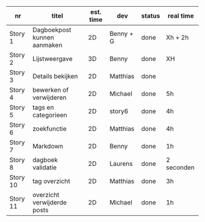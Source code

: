nr      | titel                       | est. time | dev        | status   | real time |
--------|-----------------------------|-----------|------------|----------|-----------|  
Story 1 | Dagboekpost kunnen aanmaken | 2D        |Benny + G   | done     |Xh + 2h    |
Story 2 | Lijstweergave               | 3D        |Benny       | done     |XH         |
Story 3 | Details bekijken            | 2D        |Matthias    | done     |           |
Story 4 | bewerken of verwijderen     | 2D        |Michael     | done     |5h         |
Story 5 | tags en categorieen         | 2D        |story6      | done     |4h         |
Story 6 | zoekfunctie                 | 2D        |Matthias    | done     |4h         |
Story 7 | Markdown                    | 2D        |Benny       | done     |1h         |
Story 8 | dagboek validatie           | 2D        |Laurens     | done     |2 seconden |
Story 10| tag overzicht               | 2D        |Matthias    | done     |3h         |
Story 11| overzicht verwijderde posts | 2D        |Michael     | done     |1h         |